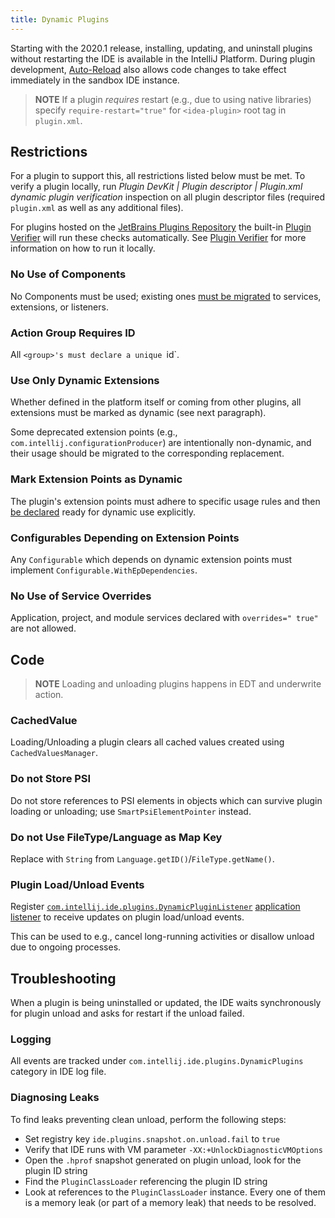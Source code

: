 ```yaml
---
title: Dynamic Plugins
---
```

<!-- Copyright 2000-2020 JetBrains s.r.o. and other contributors. Use of this source code is governed by the Apache 2.0 license that can be found in the LICENSE file. -->

Starting with the 2020.1 release, installing, updating, and uninstall plugins without restarting the IDE is available in the IntelliJ Platform.
During plugin development, [Auto-Reload](/basics/ide_development_instance.md#enabling-auto-reload) also allows code changes to take effect immediately in the sandbox IDE instance.

> **NOTE** If a plugin _requires_ restart (e.g., due to using native libraries) specify `require-restart="true"` for `<idea-plugin>` root tag in `plugin.xml`.

## Restrictions

For a plugin to support this, all restrictions listed below must be met. To verify a plugin locally, run _Plugin DevKit | Plugin descriptor | Plugin.xml dynamic plugin verification_ inspection on all plugin descriptor files (required `plugin.xml` as well as any additional files).

For plugins hosted on the [JetBrains Plugins Repository](https://plugins.jetbrains.com) the built-in [Plugin Verifier](https://blog.jetbrains.com/platform/2018/07/plugins-repository-now-integrates-with-the-plugin-verification-tool/) will run these checks automatically. See [Plugin Verifier](/reference_guide/api_changes_list.md#plugin-verifier) for more information on how to run it locally.

### No Use of Components

No Components must be used; existing ones [must be migrated](plugin_components.md) to services, extensions, or listeners.

### Action Group Requires ID

All `<group>'s must declare a unique `id`.

### Use Only Dynamic Extensions

Whether defined in the platform itself or coming from other plugins, all extensions must be marked as dynamic (see next paragraph).

Some deprecated extension points (e.g., `com.intellij.configurationProducer`) are intentionally non-dynamic, and their usage should be migrated to the corresponding replacement.

### Mark Extension Points as Dynamic

The plugin's extension points must adhere to specific usage rules and then [be declared](plugin_extension_points.md#dynamic-extension-points) ready for dynamic use explicitly.

### Configurables Depending on Extension Points

Any `Configurable` which depends on dynamic extension points must implement `Configurable.WithEpDependencies`.

### No Use of Service Overrides

Application, project, and module services declared with `overrides=" true" ` are not allowed.

## Code

> **NOTE** Loading and unloading plugins happens in EDT and underwrite action.

### CachedValue

Loading/Unloading a plugin clears all cached values created using `CachedValuesManager`.

### Do not Store PSI

Do not store references to PSI elements in objects which can survive plugin loading or unloading; use `SmartPsiElementPointer` instead.

### Do not Use FileType/Language as Map Key

Replace with `String` from `Language.getID()`/`FileType.getName()`.

### Plugin Load/Unload Events

Register [`com.intellij.ide.plugins.DynamicPluginListener`](upsource:///platform/platform-impl/src/com/intellij/ide/plugins/DynamicPlugins.kt) [application listener](plugin_listeners.md) to receive updates on plugin load/unload events.

This can be used to e.g., cancel long-running activities or disallow unload due to ongoing processes.

## Troubleshooting

When a plugin is being uninstalled or updated, the IDE waits synchronously for plugin unload and asks for restart if the unload failed.

### Logging

All events are tracked under `com.intellij.ide.plugins.DynamicPlugins` category in IDE log file.

### Diagnosing Leaks

To find leaks preventing clean unload, perform the following steps:

- Set registry key `ide.plugins.snapshot.on.unload.fail` to `true`
- Verify that IDE runs with VM parameter `-XX:+UnlockDiagnosticVMOptions`
- Open the `.hprof` snapshot generated on plugin unload, look for the plugin ID string
- Find the `PluginClassLoader` referencing the plugin ID string
- Look at references to the `PluginClassLoader` instance. Every one of them is a memory leak (or part of a memory leak) that needs to be resolved.
